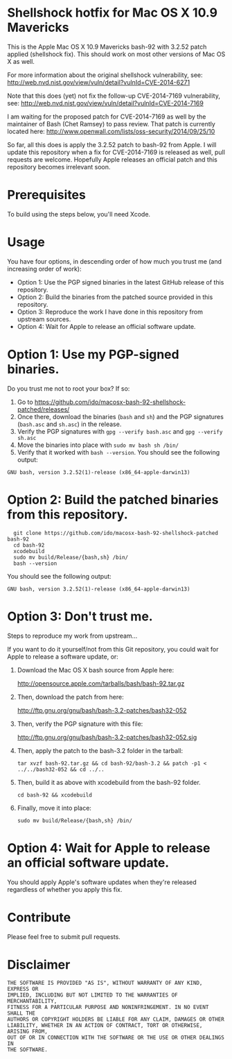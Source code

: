 Shellshock hotfix for Mac OS X 10.9 Mavericks
=============================================

This is the Apple Mac OS X 10.9 Mavericks bash-92 with 3.2.52 patch applied (shellshock fix).
This should work on most other versions of Mac OS X as well.

For more information about the original shellshock vulnerability, see:
http://web.nvd.nist.gov/view/vuln/detail?vulnId=CVE-2014-6271

Note that this does (yet) not fix the follow-up CVE-2014-7169 vulnerability, see:
http://web.nvd.nist.gov/view/vuln/detail?vulnId=CVE-2014-7169

I am waiting for the proposed patch for CVE-2014-7169 as well by the maintainer of Bash (Chet Ramsey) to pass review.  That patch is currently located here:
http://www.openwall.com/lists/oss-security/2014/09/25/10

So far, all this does is apply the 3.2.52 patch to bash-92 from Apple.  I will update this repository when a fix for CVE-2014-7169 is released as well, pull requests are welcome.  Hopefully Apple releases an official patch and this repository becomes irrelevant soon.


Prerequisites
=============

To build using the steps below, you'll need Xcode.

Usage
=====

You have four options, in descending order of how much you trust me (and increasing order of work):

*   Option 1: Use the PGP signed binaries in the latest GitHub release of this repository.
*   Option 2: Build the binaries from the patched source provided in this repository.
*   Option 3: Reproduce the work I have done in this repository from upstream sources.
*   Option 4: Wait for Apple to release an official software update.

Option 1: Use my PGP-signed binaries.
=====================================

Do you trust me not to root your box?  If so:

1. Go to https://github.com/ido/macosx-bash-92-shellshock-patched/releases/
2. Once there, download the binaries (`bash` and `sh`) and the PGP signatures (`bash.asc` and `sh.asc`) in the release.
3. Verify the PGP signatures with `gpg --verify bash.asc` and `gpg --verify sh.asc`
4. Move the binaries into place with `sudo mv bash sh /bin/`
5. Verify that it worked with `bash --version`.  You should see the following output:
```
GNU bash, version 3.2.52(1)-release (x86_64-apple-darwin13)
```

Option 2: Build the patched binaries from this repository.
==========================================================
```
  git clone https://github.com/ido/macosx-bash-92-shellshock-patched bash-92
  cd bash-92
  xcodebuild
  sudo mv build/Release/{bash,sh} /bin/
  bash --version
```
You should see the following output:
```
GNU bash, version 3.2.52(1)-release (x86_64-apple-darwin13)
```

Option 3: Don't trust me.
=========================

Steps to reproduce my work from upstream...

If you want to do it yourself/not from this Git repository, you could wait for Apple to release a software update, or:

1.  Download the Mac OS X bash source from Apple here:

    http://opensource.apple.com/tarballs/bash/bash-92.tar.gz

2.  Then, download the patch from here:

    http://ftp.gnu.org/gnu/bash/bash-3.2-patches/bash32-052

3.  Then, verify the PGP signature with this file:

    http://ftp.gnu.org/gnu/bash/bash-3.2-patches/bash32-052.sig

4.  Then, apply the patch to the bash-3.2 folder in the tarball:

    ``tar xvzf bash-92.tar.gz && cd bash-92/bash-3.2 && patch -p1 < ../../bash32-052 && cd ../..``

5.  Then, build it as above with xcodebuild from the bash-92 folder.

    ``cd bash-92 && xcodebuild``

7.  Finally, move it into place:

    ``sudo mv build/Release/{bash,sh} /bin/``

Option 4: Wait for Apple to release an official software update.
================================================================

You should apply Apple's software updates when they're released regardless of whether you apply this fix.


Contribute
==========

Please feel free to submit pull requests.

Disclaimer
==========

```
THE SOFTWARE IS PROVIDED "AS IS", WITHOUT WARRANTY OF ANY KIND, EXPRESS OR
IMPLIED, INCLUDING BUT NOT LIMITED TO THE WARRANTIES OF MERCHANTABILITY,
FITNESS FOR A PARTICULAR PURPOSE AND NONINFRINGEMENT. IN NO EVENT SHALL THE
AUTHORS OR COPYRIGHT HOLDERS BE LIABLE FOR ANY CLAIM, DAMAGES OR OTHER
LIABILITY, WHETHER IN AN ACTION OF CONTRACT, TORT OR OTHERWISE, ARISING FROM,
OUT OF OR IN CONNECTION WITH THE SOFTWARE OR THE USE OR OTHER DEALINGS IN
THE SOFTWARE.
```
